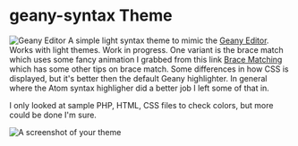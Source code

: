 # geany-syntax Theme
![Geany Editor](http://www.geany.org/images/geany.png)
A simple light syntax theme to mimic the [Geany Editor](http://www.geany.org/). Works with light themes. Work in progress. One variant is the brace match which uses some fancy animation I grabbed from this link [Brace Matching](https://discuss.atom.io/t/where-to-set-the-matched-brace-color/12372/18) which has some other tips on brace match. Some differences in how CSS is displayed, but it's better then the default Geany highlighter. In general where the Atom syntax highligher did a better job I left some of that in.

I only looked at sample PHP, HTML, CSS files to check colors, but more could be done I'm sure.

![A screenshot of your theme](http://i.imgur.com/7KGns27.png)
